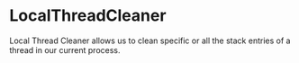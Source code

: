 # LocalThreadCleaner
Local Thread Cleaner allows us to clean specific or all the stack entries of a thread in our current process.
